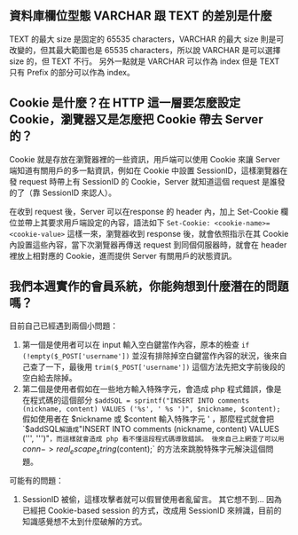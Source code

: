 ## 資料庫欄位型態 VARCHAR 跟 TEXT 的差別是什麼
TEXT 的最大 size 是固定的 65535 characters，VARCHAR 的最大 size 則是可改變的，但其最大範圍也是 65535 characters，所以說 VARCHAR 是可以選擇 size 的，但 TEXT 不行。
另外一點就是 VARCHAR 可以作為 index 但是 TEXT 只有 Prefix 的部分可以作為 index。


## Cookie 是什麼？在 HTTP 這一層要怎麼設定 Cookie，瀏覽器又是怎麼把 Cookie 帶去 Server 的？
Cookie 就是存放在瀏覽器裡的一些資訊，用戶端可以使用 Cookie 來讓 Server 端知道有關用戶的多一點資訊，例如在 Cookie 中設置 SessionID，這樣瀏覽器在發 request 時帶上有 SessionID 的 Cookie，Server 就知道這個 request 是誰發的了（靠 SessionID 來認人）。

在收到 request 後，Server 可以在response 的 header 內，加上 Set-Cookie 欄位並帶上其要求用戶端設定的內容，語法如下
`Set-Cookie: <cookie-name>=<cookie-value>`
這樣一來，瀏覽器收到 response 後，就會依照指示在其 Cookie 內設置這些內容，當下次瀏覽器再傳送 request 到同個伺服器時，就會在 header 裡放上相對應的 Cookie，進而提供 Server 有關用戶的狀態資訊。


## 我們本週實作的會員系統，你能夠想到什麼潛在的問題嗎？
目前自己已經遇到兩個小問題：
1. 第一個是使用者可以在 input 輸入空白鍵當作內容，原本的檢查 `if (!empty($_POST['username'])` 並沒有排除掉空白鍵當作內容的狀況，後來自己查了一下，最後用 `trim($_POST['username'])` 這個方法先把文字前後段的空白給去除掉。
2. 第二個是使用者假如在一些地方輸入特殊字元，會造成 php 程式錯誤，像是在程式碼的這個部分 
`$addSQL = sprintf("INSERT INTO comments (nickname, content) VALUES ('%s', ' %s ')",
 $nickname, $content);` 
假如使用者在 $nickname 或 $content 輸入特殊字元 ' ，那麼程式就會把 `$addSQL` 解讀成 `"INSERT INTO comments (nickname, content) VALUES (''', ''')"` ，而這樣就會造成 php 看不懂這段程式碼導致錯誤。
後來自己上網查了可以用 `$conn->real_escape_string($content);` 的方法來跳脫特殊字元解決這個問題。

可能有的問題：
1. SessionID 被偷，這樣攻擊者就可以假冒使用者亂留言。
其它想不到... 因為已經把 Cookie-based session 的方式，改成用 SessionID 來辨識，目前的知識感覺想不太到什麼破解的方式。
